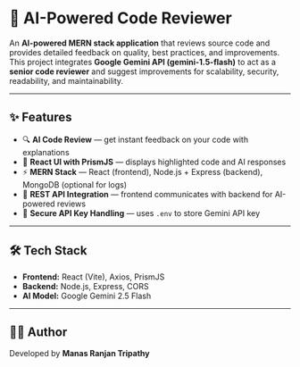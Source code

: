 # 🤖 AI-Powered Code Reviewer

An **AI-powered MERN stack application** that reviews source code and provides detailed feedback on quality, best practices, and improvements.  
This project integrates **Google Gemini API (gemini-1.5-flash)** to act as a **senior code reviewer** and suggest improvements for scalability, security, readability, and maintainability.

---

## ✨ Features
- 🔍 **AI Code Review** — get instant feedback on your code with explanations  
- 🎨 **React UI with PrismJS** — displays highlighted code and AI responses  
- ⚡ **MERN Stack** — React (frontend), Node.js + Express (backend), MongoDB (optional for logs)  
- 🤝 **REST API Integration** — frontend communicates with backend for AI-powered reviews  
- 🔑 **Secure API Key Handling** — uses `.env` to store Gemini API key  

---

## 🛠️ Tech Stack
- **Frontend:** React (Vite), Axios, PrismJS  
- **Backend:** Node.js, Express, CORS  
- **AI Model:** Google Gemini 2.5 Flash  

---

## 👨‍💻 Author

Developed by **Manas Ranjan Tripathy** 

```
